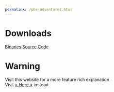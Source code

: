 ```yaml
---
permalink: /phe-adventures.html
---
```


# Downloads

[Binaries](https://pikakid98-games.github.io/dl/phe-adventures/bin)
[Source Code](https://pikakid98-games.github.io/dl/phe-adventures/src)

# Warning
Visit this website for a more feature rich explanation
\
Visit [> Here <](https://pikakid98games.wordpress.com/pheadventures) instead